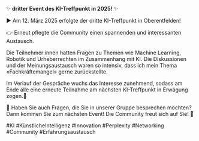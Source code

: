✨ **dritter Event des KI-Treffpunkt in 2025!** ✨

▶️ Am 12. März 2025 erfolgte der dritte KI-Treffpunkt in Oberentfelden!

👉 Erneut pflegte die Community einen spannenden und interessanten Austausch.

Die Teilnehmer:innen hatten Fragen zu Themen wie Machine Learning, Robotik und Urheberrechten im Zusammenhang mit KI. Die Diskussionen und der Meinungsaustausch waren so intensiv, dass ich mein Thema «Fachkräftemangel» gerne zurückstellte.

Im Verlauf der Gespräche wuchs das Interesse zunehmend, sodass am Ende alle eine erneute Teilnahme am nächsten KI-Treffpunkt in Erwägung zogen.🚀

🎯 Haben Sie auch Fragen, die Sie in unserer Gruppe besprechen möchten? Dann kommen Sie zum nächsten Event! Die Community freut sich auf Sie! 🎯

#KI #KünstlicheIntelligenz #Innovation #Perplexity #Networking #Community #Erfahrungsaustausch
